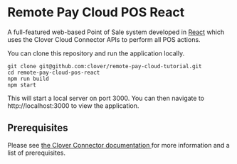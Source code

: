 # Remote Pay Cloud POS React

A full-featured web-based Point of Sale system developed in [React](https://reactjs.org/) which uses the Clover Cloud Connector APIs to perform all POS actions.

You can clone this repository and run the application locally.

    git clone git@github.com:clover/remote-pay-cloud-tutorial.git
    cd remote-pay-cloud-pos-react
    npm run build
    npm start 
    
This will start a local server on port 3000. You can then navigate to http://localhost:3000 to view the application.    
    
## Prerequisites
Please see [the Clover Connector documentation ](https://docs.clover.com/build/getting-started-with-cloverconnector/?sdk=browser) for more information and a list of prerequisites.

